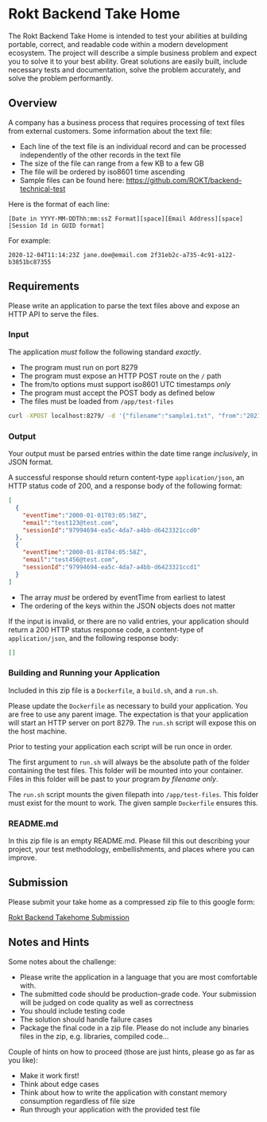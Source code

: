 Rokt Backend Take Home
===

The Rokt Backend Take Home is intended to test your abilities at building portable,
correct, and readable code within a modern development ecosystem. The project will
describe a simple business problem and expect you to solve it to your best ability.
Great solutions are easily built, include necessary tests and documentation, solve
the problem accurately, and solve the problem performantly.

## Overview

A company has a business process that requires processing of text files from external
customers. Some information about the text file:

- Each line of the text file is an individual record and can be processed independently of the other records in the text file
- The size of the file can range from a few KB to a few GB
- The file will be ordered by iso8601 time ascending
- Sample files can be found here: https://github.com/ROKT/backend-technical-test

Here is the format of each line:

```
[Date in YYYY-MM-DDThh:mm:ssZ Format][space][Email Address][space][Session Id in GUID format]
```

For example:

```
2020-12-04T11:14:23Z jane.doe@email.com 2f31eb2c-a735-4c91-a122-b3851bc87355
```

## Requirements

Please write an application to parse the text files above and expose an HTTP API to serve the files.

### Input

The application *must* follow the following standard *exactly*.

 - The program must run on port 8279
 - The program must expose an HTTP POST route on the `/` path
 - The from/to options must support iso8601 UTC timestamps *only*
 - The program must accept the POST body as defined below
 - The files must be loaded from `/app/test-files`

```bash
curl -XPOST localhost:8279/ -d '{"filename":"sample1.txt", "from":"2021-07-06T23:00:00Z", "to": "2020-07-06T23:00:00Z"}'
```

### Output

Your output must be parsed entries within the date time range *inclusively*, in JSON
format.

A successful response should return content-type `application/json`, an HTTP status
code of 200, and a response body of the following format:

```JSON
[
  {
    "eventTime":"2000-01-01T03:05:58Z",
    "email":"test123@test.com",
    "sessionId":"97994694-ea5c-4da7-a4bb-d6423321ccd0"
  },
  {
    "eventTime":"2000-01-01T04:05:58Z",
    "email":"test456@test.com",
    "sessionId":"97994694-ea5c-4da7-a4bb-d6423321ccd1"
  }
]
```
- The array *must* be ordered by eventTime from earliest to latest
- The ordering of the keys within the JSON objects does not matter

If the input is invalid, or there are no valid entries, your application should return
a 200 HTTP status response code, a content-type of `application/json`, and the following
response body:

```JSON
[]
```

### Building and Running your Application

Included in this zip file is a `Dockerfile`, a `build.sh`, and a `run.sh`.

Please update the `Dockerfile` as necessary to build your application. You are free
to use any parent image. The expectation is that your application will start an HTTP
server on port 8279. The `run.sh` script will expose this on the host machine.

Prior to testing your application each script will be run once in order.

The first argument to `run.sh` will always be the absolute path of the folder containing
the test files. This folder will be mounted into your container.  Files in this folder
will be past to your program _by filename only_.

The `run.sh` script mounts the given filepath into `/app/test-files`. This folder must exist
for the mount to work. The given sample `Dockerfile` ensures this.

### README.md

In this zip file is an empty README.md. Please fill this out describing your project,
your test methodology, embellishments, and places where you can improve.

## Submission

Please submit your take home as a compressed zip file to this google form:

[Rokt Backend Takehome Submission](https://docs.google.com/forms/d/1FdP41PWZ8cJzNQoU7HEonWUrtR9Ef12iXtIhbnXnnb4/)

## Notes and Hints

Some notes about the challenge:

- Please write the application in a language that you are most comfortable with.
- The submitted code should be production-grade code. Your submission will be judged on code quality as well as correctness
- You should include testing code
- The solution should handle failure cases
- Package the final code in a zip file. Please do not include any binaries files in the zip, e.g. libraries, compiled code...

Couple of hints on how to proceed (those are just hints, please go as far as you like):

- Make it work first!
- Think about edge cases
- Think about how to write the application with constant memory consumption regardless of file size
- Run through your application with the provided test file
